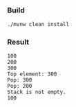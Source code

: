 ### Build 

```bash
./mvnw clean install 
```

### Result

```
100
200
300
Top element: 300
Pop: 300
Pop: 200
Stack is not empty.
100
```
